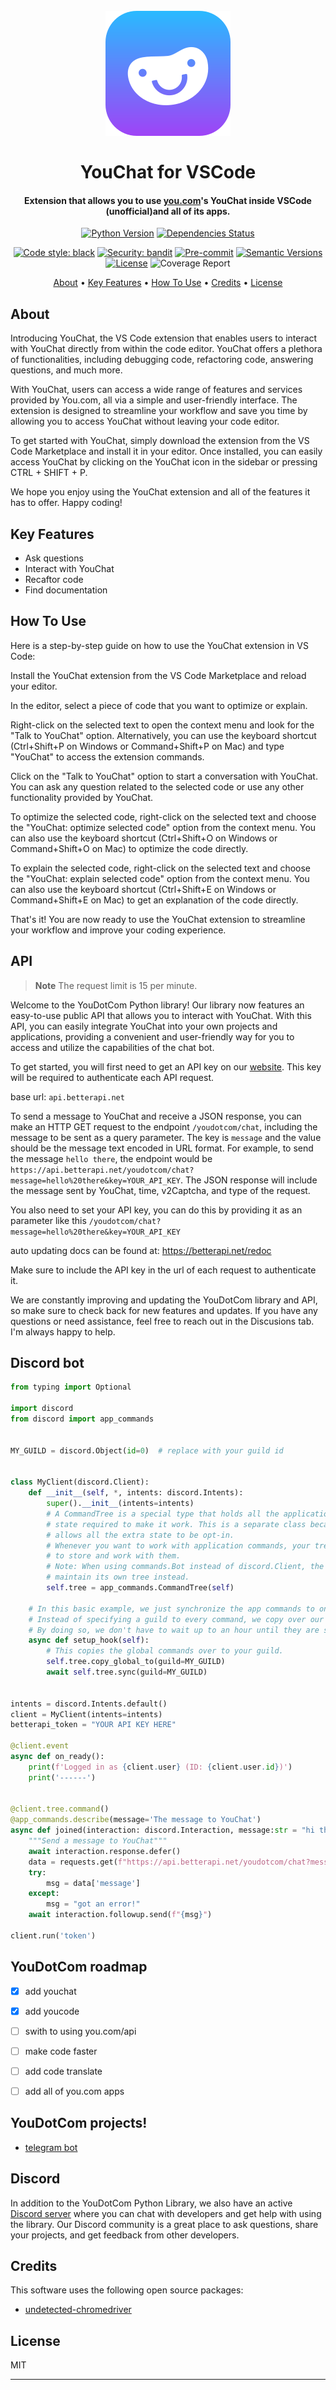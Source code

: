 <h1 align="center">
  <br>
  <a href="https://github.com/SilkePilon/YouChat-vs-code/"><img src="https://github.com/SilkePilon/YouChat-vs-code/blob/main/images/youchat.svg" alt="YouChat" width="200"></a>
  <br>
  <br>
  YouChat for VSCode
  <br>
</h1>

<h4 align="center">Extension that allows you to use <a href="http://you.com/" target="_blank">you.com</a>'s YouChat inside VSCode (unofficial)and all of its apps.</h4>

<div align="center">

  [![Python Version](https://img.shields.io/pypi/pyversions/youdotcom.svg)](https://pypi.org/project/youdotcom/)
  [![Dependencies Status](https://img.shields.io/badge/dependencies-up%20to%20date-brightgreen.svg)](https://github.com/silkepilon/youdotcom/pulls?utf8=%E2%9C%93&q=is%3Apr%20author%3Aapp%2Fdependabot)

  [![Code style: black](https://img.shields.io/badge/code%20style-black-000000.svg)](https://github.com/psf/black)
  [![Security: bandit](https://img.shields.io/badge/security-bandit-green.svg)](https://github.com/PyCQA/bandit)
  [![Pre-commit](https://img.shields.io/badge/pre--commit-enabled-brightgreen?logo=pre-commit&logoColor=white)](https://github.com/silkepilon/youdotcom/blob/master/.pre-commit-config.yaml)
  [![Semantic Versions](https://img.shields.io/badge/%20%20%F0%9F%93%A6%F0%9F%9A%80-semantic--versions-e10079.svg)](https://github.com/silkepilon/youdotcom/releases)
  [![License](https://img.shields.io/github/license/silkepilon/youdotcom)](https://github.com/silkepilon/youdotcom/blob/master/LICENSE)
  ![Coverage Report](assets/images/coverage.svg)
  
</div>

<p align="center">
  <a href="#about">About</a> •
  <a href="#key-features">Key Features</a> •
  <a href="#how-to-use">How To Use</a> •
  <a href="#credits">Credits</a> •
  <a href="#license">License</a>
</p>

<!-- ![screenshot](https://raw.githubusercontent.com/SilkePilon/youdotcom/main/assets/images/YouDotCom.jpg) -->

## About
Introducing YouChat, the VS Code extension that enables users to interact with YouChat directly from within the code editor. YouChat offers a plethora of functionalities, including debugging code, refactoring code, answering questions, and much more.

With YouChat, users can access a wide range of features and services provided by You.com, all via a simple and user-friendly interface. The extension is designed to streamline your workflow and save you time by allowing you to access YouChat without leaving your code editor.

To get started with YouChat, simply download the extension from the VS Code Marketplace and install it in your editor. Once installed, you can easily access YouChat by clicking on the YouChat icon in the sidebar or pressing CTRL + SHIFT + P.

We hope you enjoy using the YouChat extension and all of the features it has to offer. Happy coding!


## Key Features
* Ask questions
* Interact with YouChat
* Recaftor code
* Find documentation


## How To Use
Here is a step-by-step guide on how to use the YouChat extension in VS Code:

Install the YouChat extension from the VS Code Marketplace and reload your editor.

In the editor, select a piece of code that you want to optimize or explain.

Right-click on the selected text to open the context menu and look for the "Talk to YouChat" option. Alternatively, you can use the keyboard shortcut (Ctrl+Shift+P on Windows or Command+Shift+P on Mac) and type "YouChat" to access the extension commands.

Click on the "Talk to YouChat" option to start a conversation with YouChat. You can ask any question related to the selected code or use any other functionality provided by YouChat.

To optimize the selected code, right-click on the selected text and choose the "YouChat: optimize selected code" option from the context menu. You can also use the keyboard shortcut (Ctrl+Shift+O on Windows or Command+Shift+O on Mac) to optimize the code directly.

To explain the selected code, right-click on the selected text and choose the "YouChat: explain selected code" option from the context menu. You can also use the keyboard shortcut (Ctrl+Shift+E on Windows or Command+Shift+E on Mac) to get an explanation of the code directly.

That's it! You are now ready to use the YouChat extension to streamline your workflow and improve your coding experience.

## API

> **Note**
> The request limit is 15 per minute.

Welcome to the YouDotCom Python library! Our library now features an easy-to-use public API that allows you to interact with YouChat. With this API, you can easily integrate YouChat into your own projects and applications, providing a convenient and user-friendly way for you to access and utilize the capabilities of the chat bot.

To get started, you will first need to get an API key on our [website](https://betterapi.net/). This key will be required to authenticate each API request.

base url: `api.betterapi.net`

To send a message to YouChat and receive a JSON response, you can make an HTTP GET request to the endpoint `/youdotcom/chat`, including the message to be sent as a query parameter. The key is `message` and the value should be the message text encoded in URL format. For example, to send the message `hello there`, the endpoint would be `https://api.betterapi.net/youdotcom/chat?message=hello%20there&key=YOUR_API_KEY`. The JSON response will include the message sent by YouChat, time, v2Captcha, and type of the request.

You also need to set your API key, you can do this by providing it as an parameter like this `/youdotcom/chat?message=hello%20there&key=YOUR_API_KEY`


auto updating docs can be found at: https://betterapi.net/redoc

Make sure to include the API key in the url of each request to authenticate it.

We are constantly improving and updating the YouDotCom library and API, so make sure to check back for new features and updates. If you have any questions or need assistance, feel free to reach out in the Discusions tab. I'm always happy to help.

## Discord bot
```python
from typing import Optional

import discord
from discord import app_commands


MY_GUILD = discord.Object(id=0)  # replace with your guild id


class MyClient(discord.Client):
    def __init__(self, *, intents: discord.Intents):
        super().__init__(intents=intents)
        # A CommandTree is a special type that holds all the application command
        # state required to make it work. This is a separate class because it
        # allows all the extra state to be opt-in.
        # Whenever you want to work with application commands, your tree is used
        # to store and work with them.
        # Note: When using commands.Bot instead of discord.Client, the bot will
        # maintain its own tree instead.
        self.tree = app_commands.CommandTree(self)

    # In this basic example, we just synchronize the app commands to one guild.
    # Instead of specifying a guild to every command, we copy over our global commands instead.
    # By doing so, we don't have to wait up to an hour until they are shown to the end-user.
    async def setup_hook(self):
        # This copies the global commands over to your guild.
        self.tree.copy_global_to(guild=MY_GUILD)
        await self.tree.sync(guild=MY_GUILD)


intents = discord.Intents.default()
client = MyClient(intents=intents)
betterapi_token = "YOUR API KEY HERE"

@client.event
async def on_ready():
    print(f'Logged in as {client.user} (ID: {client.user.id})')
    print('------')


@client.tree.command()
@app_commands.describe(message='The message to YouChat')
async def joined(interaction: discord.Interaction, message:str = "hi there"):
    """Send a message to YouChat"""
    await interaction.response.defer()
    data = requests.get(f"https://api.betterapi.net/youdotcom/chat?message={message}&key={betterapi_token}").json()
    try: 
        msg = data['message']
    except:
        msg = "got an error!"
    await interaction.followup.send(f"{msg}")

client.run('token')
```


## YouDotCom roadmap
* [x] add youchat
* [x] add youcode
* [ ] swith to using you.com/api
* [ ] make code faster
* [ ] add code translate 
* [ ] add all of you.com apps




## YouDotCom projects!
- [telegram bot](https://github.com/samezarus/you_telegram_bot)



## Discord
In addition to the YouDotCom Python Library, we also have an active [Discord server](https://discord.gg/SD7wZMFSvV) where you can chat with developers and get help with using the library. Our Discord community is a great place to ask questions, share your projects, and get feedback from other developers.


## Credits

This software uses the following open source packages:

- [undetected-chromedriver](https://github.com/ultrafunkamsterdam/undetected-chromedriver)


## License

MIT

---
